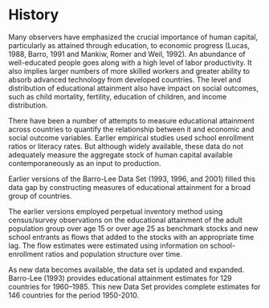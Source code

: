 ﻿# History

Many observers have emphasized the crucial importance of human capital, particularly as attained through education, to economic progress (Lucas, 1988, Barro, 1991 and Mankiw, Romer and Weil, 1992). An abundance of well-educated people goes along with a high level of labor productivity. It also implies larger numbers of more skilled workers and greater ability to absorb advanced technology from developed countries. The level and distribution of educational attainment also have impact on social outcomes, such as child mortality, fertility, education of children, and income distribution.

There have been a number of attempts to measure educational attainment across countries to quantify the relationship between it and economic and social outcome variables. Earlier empirical studies used school enrollment ratios or literacy rates. But although widely available, these data do not adequately measure the aggregate stock of human capital available contemporaneously as an input to production.

Earlier versions of the Barro-Lee Data Set (1993, 1996, and 2001) filled this data gap by constructing measures of educational attainment for a broad group of countries.

The earlier versions employed perpetual inventory method using census/survey observations on the educational attainment of the adult population group over age 15 or over age 25 as benchmark stocks and new school entrants as flows that added to the stocks with an appropriate time lag. The flow estimates were estimated using information on school-enrollment ratios and population structure over time.

As new data becomes available, the data set is updated and expanded. Barro-Lee (1993) provides educational attainment estimates for 129 countries for 1960–1985. This new Data Set provides complete estimates for 146 countries for the period 1950-2010.
